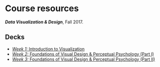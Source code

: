 # Course resources
***Data Visualization &amp; Design***, Fall 2017.

## Decks
* [*Week 1:* Introduction to Visualization](https://github.com/emilyfuhrman/datavis_design/blob/master/2017_Fall/Decks/Week_01.pdf)
* [*Week 2:* Foundations of Visual Design &amp; Perceptual Psychology (Part I)](https://github.com/emilyfuhrman/datavis_design/blob/master/2017_Fall/Decks/Week_02.pdf)
* [*Week 3:* Foundations of Visual Design &amp; Perceptual Psychology (Part II)](https://github.com/emilyfuhrman/datavis_design/blob/master/2017_Fall/Decks/Week_03.pdf)